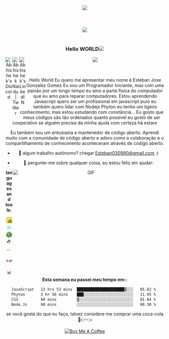 <div align="center">
<img src="https://i.imgur.com/8MupZHY.gif" width="400px" />
<br>
<br>
<br>
<br>
<img src="https://github-readme-stats.vercel.app/api?username=Estebanjgg&show_icons=true" />
<br>
<br>

  
 ### Hello WORLD<img src="https://media.giphy.com/media/hvRJCLFzcasrR4ia7z/giphy.gif" width="25px">
<a href="https://discord.gg/XTW52Kt">
  <img align="left" alt="Abhishek's Discord" width="22px" src="https://raw.githubusercontent.com/peterthehan/peterthehan/master/assets/discord.svg" />
</a>
<a href="https://twitter.com/abhisheknaiidu">
  <img align="left" alt="Abhishek Naidu | Twitter" width="22px" src="https://raw.githubusercontent.com/peterthehan/peterthehan/master/assets/twitter.svg" />
</a>
<a href="https://www.linkedin.com/in/abhisheknaiidu/">
  <img align="left" alt="Abhishek's LinkedIN" width="22px" src="https://raw.githubusercontent.com/peterthehan/peterthehan/master/assets/linkedin.svg" />
</a>

![](https://visitor-badge.glitch.me/badge?page_id=abhisheknaiidu.abhisheknaiidu)

<br />

Hello World Eu quero me apresentar meu nome é Esteban Jose Gonzalez Gomez Eu sou um Programador Iniciante, mas com uma paixão por um longo tempo eu amo a parte física do computador que eu amo para reparar computadores. Estou aprendendo Javascript quero ser um profissional em javascript puro eu também quero lidar com Nodejs Phyton eu tenho um ligeiro conhecimento, mas estou estudando com constância... Eu gosto que meus códigos são tão ordenados quanto possível eu gosto de ser cooperativo se alguém precisa da minha ajuda com certeza há estare

Eu também sou um entusiasta e mantenedor de código aberto. Aprendi muito com a comunidade de código aberto e adoro como a colaboração e o compartilhamento de conhecimento aconteceram através de código aberto.

- 💼 algum trabalho autônomo? chegar Esteban030990@gmail.com :)
- 💬 pergunte-me sobre qualquer coisa, eu estou feliz em ajudar:


  <img align="right" alt="GIF" src="https://github.com/abhisheknaiidu/abhisheknaiidu/blob/master/code.gif?raw=true" width="500" height="320" />
  


**languages and tools:**  

<code><img height="20" src="https://raw.githubusercontent.com/github/explore/80688e429a7d4ef2fca1e82350fe8e3517d3494d/topics/javascript/javascript.png"></code>
<code><img height="20" src="https://raw.githubusercontent.com/github/explore/80688e429a7d4ef2fca1e82350fe8e3517d3494d/topics/react/react.png"></code>
<code><img height="20" src="https://raw.githubusercontent.com/github/explore/80688e429a7d4ef2fca1e82350fe8e3517d3494d/topics/nodejs/nodejs.png"></code>
<code><img height="20" src="https://raw.githubusercontent.com/github/explore/80688e429a7d4ef2fca1e82350fe8e3517d3494d/topics/python/python.png"></code>
<code><img height="20" src="https://raw.githubusercontent.com/github/explore/80688e429a7d4ef2fca1e82350fe8e3517d3494d/topics/mysql/mysql.png"></code>

<code><img height="20" src="https://raw.githubusercontent.com/github/explore/80688e429a7d4ef2fca1e82350fe8e3517d3494d/topics/git/git.png"></code>

📊 **Esta semana eu passei meu tempo em::**
<!--START_SECTION:waka-->
```text
JavaScript   13 hrs 53 mins  █████████████████████▒░░░   85.82 % 
Phyton       3 hr 56 mins    ███░░░░░░░░░░░░░░░░░░░░░░   11.95 % 
CSS          60 mins         ▒░░░░░░░░░░░░░░░░░░░░░░░░   01.84 % 
Node.Js      60 mins         ░░░░░░░░░░░░░░░░░░░░░░░░░   00.30 % 
```
<!--END_SECTION:waka-->

se você gosta do que eu faço, talvez considere me comprar uma coca-cola🥺👉👈

<a href="https://paypal.me/esteban05?country.x=VE&locale.x=es_XC" target="_blank"><img src="https://external-content.duckduckgo.com/iu/?u=http%3A%2F%2Fi.huffpost.com%2Fgen%2F3251586%2Fimages%2Fo-COCA-COLA-facebook.jpg&f=1&nofb=1" alt="Buy Me A Coffee" width="150" ></a>

